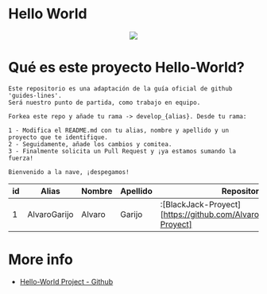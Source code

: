 # Hello World

<p align="center">
    <img src="https://codespaceacademy.com/wp-content/uploads/2021/02/logo-negro.png" >	
</p>


# Qué es este proyecto Hello-World?
```
Este repositorio es una adaptación de la guía oficial de github 'guides-lines'. 
Será nuestro punto de partida, como trabajo en equipo.

Forkea este repo y añade tu rama -> develop_{alias}. Desde tu rama:

1 - Modifica el README.md con tu alias, nombre y apellido y un proyecto que te identifique.
2 - Seguidamente, añade los cambios y comitea.
3 - Finalmente solicita un Pull Request y ¡ya estamos sumando la fuerza!

Bienvenido a la nave, ¡despegamos!
```

| id | Alias | Nombre | Apellido | Repositorio |
| -- |-------|--------|----------|-------------|
| 1 | AlvaroGarijo | Alvaro | Garijo | :[BlackJack-Proyect]  [https://github.com/AlvaroGarijo/BlackJack-Proyect]|

# More info
  * [Hello-World Project - Github](https://guides.github.com/activities/hello-world/#commit)